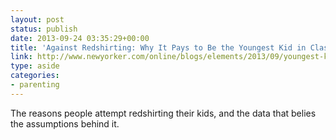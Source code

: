 ```yaml
---
layout: post
status: publish
date: 2013-09-24 03:35:29+00:00
title: 'Against Redshirting: Why It Pays to Be the Youngest Kid in Class : The New Yorker'
link: http://www.newyorker.com/online/blogs/elements/2013/09/youngest-kid-smartest-kid.html
type: aside
categories:
- parenting
---
```


The reasons people attempt redshirting their kids, and the data that belies the assumptions behind it.

